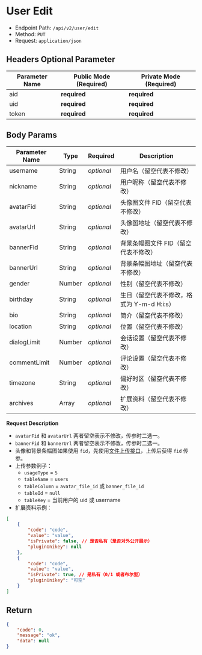 # User Edit

- Endpoint Path: `/api/v2/user/edit`
- Method: `PUT`
- Request: `application/json`

## Headers Optional Parameter

| Parameter Name | Public Mode (Required) | Private Mode (Required) |
| --- | --- | --- |
| aid | **required** | **required** |
| uid | **required** | **required** |
| token | **required** | **required** |

## Body Params

| Parameter Name | Type | Required | Description |
| --- | --- | --- | --- |
| username | String | *optional* | 用户名（留空代表不修改） |
| nickname | String | *optional* | 用户昵称（留空代表不修改） |
| avatarFid | String | *optional* | 头像图文件 FID（留空代表不修改） |
| avatarUrl | String | *optional* | 头像图地址（留空代表不修改） |
| bannerFid | String | *optional* | 背景条幅图文件 FID（留空代表不修改） |
| bannerUrl | String | *optional* | 背景条幅图地址（留空代表不修改） |
| gender | Number | *optional* | 性别（留空代表不修改） |
| birthday | String | *optional* | 生日（留空代表不修改，格式为 Y-m-d H:i:s） |
| bio | String | *optional* | 简介（留空代表不修改） |
| location | String | *optional* | 位置（留空代表不修改） |
| dialogLimit | Number | *optional* | 会话设置（留空代表不修改） |
| commentLimit | Number | *optional* | 评论设置（留空代表不修改） |
| timezone | String | *optional* | 偏好时区（留空代表不修改） |
| archives | Array | *optional* | 扩展资料（留空代表不修改） |

**Request Description**

- `avatarFid` 和 `avatarUrl` 两者留空表示不修改，传参时二选一。
- `bannerFid` 和 `bannerUrl` 两者留空表示不修改，传参时二选一。
- 头像和背景条幅图如果使用 `fid`，先使用[文件上传接口](../common/upload-file.md)，上传后获得 `fid` 传参。
- 上传参数例子：
    - `usageType` = `5`
    - `tableName` = `users`
    - `tableColumn` = `avatar_file_id` 或 `banner_file_id`
    - `tableId` = `null`
    - `tableKey` = 当前用户的 uid 或 username
- 扩展资料示例：

```json
[
    {
        "code": "code",
        "value": "value",
        "isPrivate": false, // 是否私有（是否对外公开展示）
        "pluginUnikey": null
    },
    {
        "code": "code",
        "value": "value",
        "isPrivate": true, // 是私有（0/1 或者布尔型）
        "pluginUnikey": "可空"
    }
]
```

## Return

```json
{
    "code": 0,
    "message": "ok",
    "data": null
}
```
